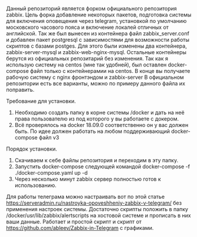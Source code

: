 Данный репозиторий является форком официального репозитория zabbix.
Цель форка добавление некоторых пакетов, подготовка системы для включения оповещения через telegram,
установкой по умолчанию московского часового пояса и включение локалей отличных от английской. Так же был вынесен из контейнера файл zabbix_server.conf и добавлен
пакет postgresql с зависимостями для возможности работы скриптов с базами postges. 
Для этого были изменены два контейнера, zabbix-server-mysql и zabbix-web-nginx-mysql. Остальные контейнеры берутся из официальных репозитарий без изменения.
Так как я использую систему на centos (мне так удобней), был оставлен docker-compose файл только с контейнерамии на centos. 
В конце вы получаете рабочую систему с nginx фронтэндом и zabbix-server В официальном репозитории есть все варианты,
можно по примеру данного файла их поправить.


Требование для установки.
1. Необходимо создать папку в корне системы /docker и дать на неё права пользователю из под которого у вы работаете с докером.
2. Всё проверялось на docker 18.09.0 соответственно он у вас должен быть. По идее должен работать на любом поддерживающий docker-compose файл v3

Порядок установки.
1. Скачиваем к себе файлы репозитория и переходим в эту папку.
2. Запустить docker-compose следующей командой
docker-compose -f ./docker-compose.yaml up -d
3. Через несколько минут zabbix сервер полностью готов к использованию.

Для работы телеграма можно настраивать вот по этой статье https://serveradmin.ru/nastroyka-opoveshheniy-zabbix-v-telegram/ без применения настроек системы.
Достаточно скрипты положить в папку /docker/usr/lib/zabbix/alertscripts на хостовой системе и прописать в них ваши данные.
Работает и простой скрипт и скрипт от https://github.com/ableev/Zabbix-in-Telegram с графиками.
